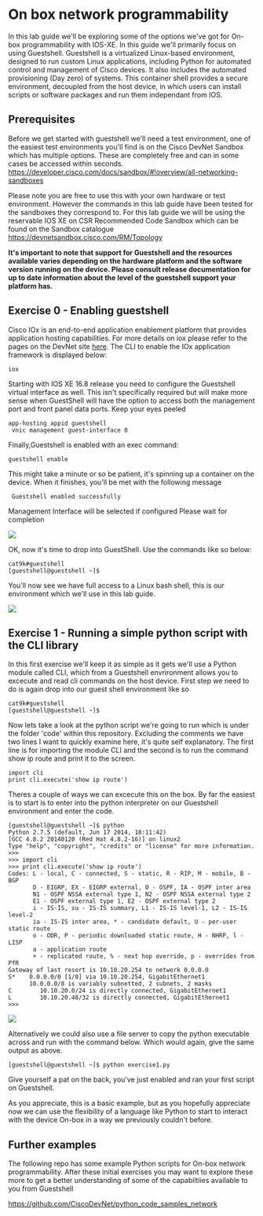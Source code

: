 # On box network programmability

In this lab guide we'll be exploring some of the options we've got for On-box programmability with IOS-XE. In this guide we'll primarily focus on using Guestshell. Guestshell is a virtualized Linux-based environment, designed to run custom Linux applications, including Python for automated control and management of Cisco devices. It also includes the automated provisioning (Day zero) of systems. This container shell provides a secure environment, decoupled from the host device, in which users can install scripts or software packages and run them independant from IOS.

## Prerequisites

Before we get started with guestshell we'll need a test environment, one of the easiest test environments you'll find is on the Cisco DevNet Sandbox which has multiple options. These are completely free and can in some cases be accessed within seconds. https://developer.cisco.com/docs/sandbox/#!overview/all-networking-sandboxes

Please note you are free to use this with your own hardware or test environment. However the commands in this lab guide have been tested for the sandboxes they correspond to. For this lab guide we will be using the reservable IOS XE on CSR Recommended Code Sandbox which can be found on the Sandbox catalogue https://devnetsandbox.cisco.com/RM/Topology

**It's important to note that support for Guestshell and the resources available varies depending on the hardware platform and the software version running on the device. Please consult release documentation for up to date information about the level of the guestshell support your platform has.**

## Exercise 0 - Enabling guestshell

Cisco IOx is an end-to-end application enablement platform that provides application hosting capabilities. For more details on iox please refer to the pages on the DevNet site [here](https://developer.cisco.com/docs/ios-xe/#application-hosting-quick-start-guide). The CLI to enable the IOx application framework is displayed below:

```
iox 
```
 
Starting with IOS XE 16.8 release you need to configure the Guestshell virtual interface as well. This isn't specifically required but will make more sense when GuestShell will have the option to access both the management port and front panel data ports. Keep your eyes peeled

``` 
app-hosting appid guestshell
 vnic management guest-interface 0
```

Finally,Guestshell is enabled with an exec command:

``` 
guestshell enable 
```
This might take a minute or so be patient, it's spinning up a container on the device. When it finishes, you'll be met with the following message
```
 Guestshell enabled successfully
```
Management Interface will be selected if configured
Please wait for completion

![](./images/guestshell-1.gif)

OK, now it's time to drop into GuestShell. Use the commands like so below:

```
cat9k#guestshell
[guestshell@guestshell ~]$
```

You'll now see we have full access to a Linux bash shell, this is our environment which we'll use in this lab guide. 

![](./images/guestshell-2.gif)


## Exercise 1 - Running a simple python script with the CLI library

In this first exercise we'll keep it as simple as it gets we'll use a Python module called CLI, which from a Guestshell envrironment allows you to excecute and read cli commands on the host device. First step we need to do is again drop into our guest shell environment like so

```
cat9k#guestshell
[guestshell@guestshell ~]$
```

Now lets take a look at the python script we're going to run which is under the folder 'code' within this repository. Excluding the comments we have two lines I want to quickly examine here, it's quite self explanatory. The first line is for importing the module CLI and the second is to run the command show ip route and print it to the screen. 

```
import cli
print cli.execute('show ip route')
```

Theres a couple of ways we can excecute this on the box. By far the easiest is to start is to enter into the python interpreter on our Guestshell environment and enter the code. 

```
[guestshell@guestshell ~]$ python
Python 2.7.5 (default, Jun 17 2014, 18:11:42) 
[GCC 4.8.2 20140120 (Red Hat 4.8.2-16)] on linux2
Type "help", "copyright", "credits" or "license" for more information.
>>> 
>>> import cli
>>> print cli.execute('show ip route')
Codes: L - local, C - connected, S - static, R - RIP, M - mobile, B - BGP
       D - EIGRP, EX - EIGRP external, O - OSPF, IA - OSPF inter area 
       N1 - OSPF NSSA external type 1, N2 - OSPF NSSA external type 2
       E1 - OSPF external type 1, E2 - OSPF external type 2
       i - IS-IS, su - IS-IS summary, L1 - IS-IS level-1, L2 - IS-IS level-2
       ia - IS-IS inter area, * - candidate default, U - per-user static route
       o - ODR, P - periodic downloaded static route, H - NHRP, l - LISP
       a - application route
       + - replicated route, % - next hop override, p - overrides from PfR
Gateway of last resort is 10.10.20.254 to network 0.0.0.0
S*    0.0.0.0/0 [1/0] via 10.10.20.254, GigabitEthernet1
      10.0.0.0/8 is variably subnetted, 2 subnets, 2 masks
C        10.10.20.0/24 is directly connected, GigabitEthernet1
L        10.10.20.48/32 is directly connected, GigabitEthernet1
>>> 
```

![](./images/guestshell-3.gif)


Alternatively we could also use a file server to copy the python executable across and run with the command below. Which would again, give the same output as above.

```
[guestshell@guestshell ~]$ python exercise1.py
```

Give yourself a pat on the back, you've just enabled and ran your first script on Guestshell.

As you appreciate, this is a basic example, but as you hopefully appreciate now we can use the flexibility of a language like Python to start to interact with the device On-box in a way we previously couldn't before.

## Further examples

The following repo has some example Python scripts for On-box network programmability. After these initial exercises you may want to explore these more to get a better understanding of some of the capabiltiies available to you from Guestshell

https://github.com/CiscoDevNet/python_code_samples_network
